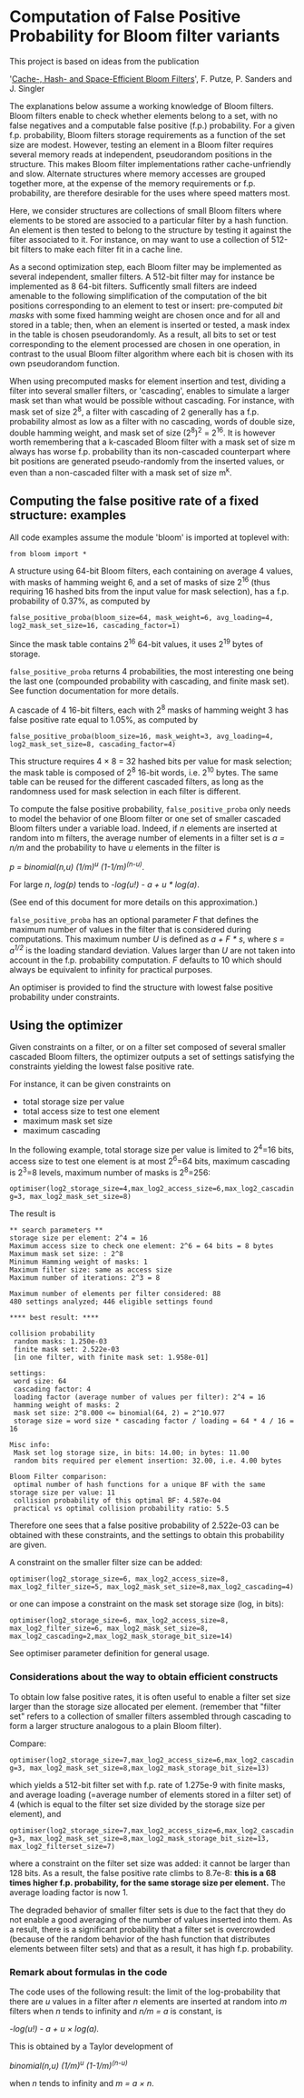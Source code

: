 # Computation of False Positive Probability for Bloom filter variants

This project is based on ideas from the publication

'[Cache-, Hash- and Space-Efficient Bloom Filters](http://algo2.iti.kit.edu/documents/cacheefficientbloomfilters-jea.pdf)', F. Putze, P. Sanders and J. Singler

The explanations below assume a working knowledge of Bloom filters. Bloom filters enable to check whether elements belong to a set, with no false negatives and a computable false positive (f.p.) probability.  For a given f.p. probability, Bloom filters storage requirements as a function of the set size are modest. However, testing an element in a Bloom filter requires several memory reads at independent, pseudorandom positions in the structure. This makes Bloom filter implementations rather cache-unfriendly and slow. Alternate structures where memory accesses are grouped together more, at the expense of the memory requirements or f.p. probability, are therefore desirable for the uses where speed matters most.

Here, we consider structures are collections of small Bloom filters where elements to be stored are associed to a particular filter by a hash function. An element is then tested to belong to the structure by testing it against the filter associated to it. For instance, on may want to use a collection of 512-bit filters to make each filter fit in a cache line.

As a second optimization step, each Bloom filter may be implemented as several independent, smaller filters. A 512-bit filter may for instance be implemented as 8 64-bit filters. Sufficently small filters are indeed amenable to the following simplification of the computation of the bit positions corresponding to an element to test or insert: pre-computed *bit masks* with some fixed hamming weight are chosen once and for all and stored in a table; then, when an element is inserted or tested,  a mask index in the table is chosen pseudorandomly. As a result, all bits to set or test corresponding to the element processed are chosen in one operation, in contrast to the usual Bloom filter algorithm where each bit is chosen with its own pseudorandom function.

When using precomputed masks for element insertion and test, dividing a filter into several smaller filters, or 'cascading', enables to simulate a larger mask set than what would be possible without cascading. For instance, with mask set of size 2<sup>8</sup>, a filter with cascading of 2 generally has a f.p. probability almost as low as a filter with no cascading, words of double size, double hamming weight, and mask set of size (2<sup>8</sup>)<sup>2</sup> = 2<sup>16</sup>. It is however worth remembering that a k-cascaded Bloom filter with a mask set of size m always has worse f.p. probability than its non-cascaded counterpart where bit positions are generated pseudo-randomly from the inserted values, or even than a non-cascaded filter with a mask set of size m<sup>k</sup>.

## Computing the false positive rate of a fixed structure: examples

All code examples assume the module 'bloom' is imported at toplevel with:

```from bloom import *```

A structure using 64-bit Bloom filters, each containing on average 4 values, with masks of hamming weight 6, and a set of masks of size 2<sup>16</sup> (thus requiring 16 hashed bits from the input value for mask selection), has a f.p. probability of 0.37%, as computed by

```false_positive_proba(bloom_size=64, mask_weight=6, avg_loading=4, log2_mask_set_size=16, cascading_factor=1)```

Since the mask table contains 2<sup>16</sup> 64-bit values, it uses 2<sup>19</sup> bytes of storage.

`false_positive_proba` returns 4 probabilities, the most interesting one being the last one (compounded probability with cascading, and finite mask set). See function documentation for more details.

A cascade of 4 16-bit filters, each with 2<sup>8</sup> masks of hamming weight 3 has false positive rate equal to 1.05%, as computed by

```false_positive_proba(bloom_size=16, mask_weight=3, avg_loading=4, log2_mask_set_size=8, cascading_factor=4)```

This structure requires 4 × 8 = 32 hashed bits per value for mask selection; the mask table is composed of 2<sup>8</sup> 16-bit words, i.e. 2<sup>10</sup> bytes. The same table can be reused for the different cascaded filters, as long as the randomness used for mask selection in each filter is different.

To compute the false positive probability, `false_positive_proba` only needs to model the behavior of one Bloom filter or one set of smaller cascaded Bloom filters under a variable load. Indeed, if *n* elements are inserted at random into m filters, the average number of elements in a filter set is *a = n/m* and the probability to have *u* elements in the filter is

*p = binomial(n,u) (1/m)<sup>u</sup> (1-1/m)<sup>(n-u)</sup>.*

For large *n*, *log(p)* tends to *-log(u!) - a + u * log(a)*.

(See end of this document for more details on this approximation.)

`false_positive_proba` has an optional parameter *F* that defines the maximum number of values in the filter that is considered during computations. This maximum number *U* is defined as *a + F * s*, where *s = a<sup>1/2</sup>* is the loading standard deviation. Values larger than *U* are not taken into account in the f.p. probability computation. *F* defaults to 10 which should always be equivalent to infinity for practical purposes.

An optimiser is provided to find the structure with lowest false positive probability under constraints.

## Using the optimizer

Given constraints on a filter, or on a filter set composed of several smaller cascaded Bloom filters, the optimizer outputs a set of settings satisfying the constraints yielding the lowest false positive rate.

For instance, it can be given constraints on

 - total storage size per value
 - total access size to test one element
 - maximum mask set size
 - maximum cascading

In the following example, total storage size per value is limited to 2<sup>4</sup>=16 bits, access size to test one element is at most 2<sup>6</sup>=64 bits, maximum cascading is 2<sup>3</sup>=8 levels, maximum number of masks is 2<sup>8</sup>=256:

```optimiser(log2_storage_size=4,max_log2_access_size=6,max_log2_cascading=3, max_log2_mask_set_size=8)```

The result is

```
** search parameters **
storage size per element: 2^4 = 16
Maximum access size to check one element: 2^6 = 64 bits = 8 bytes
Maximum mask set size: : 2^8
Minimum Hamming weight of masks: 1
Maximum filter size: same as access size
Maximum number of iterations: 2^3 = 8

Maximum number of elements per filter considered: 88
480 settings analyzed; 446 eligible settings found

**** best result: ****

collision probability
 random masks: 1.250e-03
 finite mask set: 2.522e-03
 [in one filter, with finite mask set: 1.958e-01]

settings:
 word size: 64
 cascading factor: 4
 loading factor (average number of values per filter): 2^4 = 16
 hamming weight of masks: 2
 mask set size: 2^8.000 <= binomial(64, 2) = 2^10.977
 storage size = word size * cascading factor / loading = 64 * 4 / 16 = 16

Misc info:
 Mask set log storage size, in bits: 14.00; in bytes: 11.00
 random bits required per element insertion: 32.00, i.e. 4.00 bytes

Bloom Filter comparison:
 optimal number of hash functions for a unique BF with the same storage size per value: 11
 collision probability of this optimal BF: 4.587e-04
 practical vs optimal collision probability ratio: 5.5
```

Therefore one sees that a false positive probability of 2.522e-03 can be obtained with these constraints, and the settings to obtain this probability are given.

A constraint on the smaller filter size can be added:

```optimiser(log2_storage_size=6, max_log2_access_size=8, max_log2_filter_size=5, max_log2_mask_set_size=8,max_log2_cascading=4)```

or one can impose a constraint on the mask set storage size (log, in bits):

```optimiser(log2_storage_size=6, max_log2_access_size=8, max_log2_filter_size=6, max_log2_mask_set_size=8, max_log2_cascading=2,max_log2_mask_storage_bit_size=14)```

See optimiser parameter definition for general usage.

### Considerations about the way to obtain efficient constructs

To obtain low false positive rates, it is often useful to enable a filter set size larger than the storage size allocated per element. (remember that "filter set" refers to a collection of smaller filters assembled through cascading to form a larger structure analogous to a plain Bloom filter).

Compare:

```optimiser(log2_storage_size=7,max_log2_access_size=6,max_log2_cascading=3, max_log2_mask_set_size=8,max_log2_mask_storage_bit_size=13)```

which yields a 512-bit filter set with f.p. rate of 1.275e-9 with finite masks, and average loading (=average number of elements stored in a filter set) of 4 (which is equal to the filter set size divided by the storage size per element), and

```optimiser(log2_storage_size=7,max_log2_access_size=6,max_log2_cascading=3, max_log2_mask_set_size=8,max_log2_mask_storage_bit_size=13, max_log2_filterset_size=7)```

where a constraint on the filter set size was added: it cannot be larger than 128 bits. As a result, the false positive rate climbs to 8.7e-8: **this is a 68 times higher f.p. probability, for the same storage size per element.** The average loading factor is now 1.

The degraded behavior of smaller filter sets is due to the fact that they do not enable a good averaging of the number of values inserted into them. As a result, there is a significant probability that a filter set is overcrowded (because of the random behavior of the hash function that distributes elements between filter sets) and that as a result, it has high f.p. probability.

### Remark about formulas in the code

The code uses of the following result: the limit of the log-probability that there are *u* values in a filter after *n* elements are inserted at random into *m* filters when *n* tends to infinity and *n/m = a* is constant, is

*-log(u!) - a + u × log(a).*

This is obtained by a Taylor development of

*binomial(n,u) (1/m)<sup>u</sup> (1-1/m)<sup>(n-u)</sup>*

when *n* tends to infinity and *m = a × n*.
